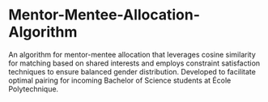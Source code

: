 # Mentor-Mentee-Allocation-Algorithm
An algorithm for mentor-mentee allocation that leverages cosine similarity for matching based on shared interests and employs constraint satisfaction techniques to ensure balanced gender distribution. Developed to facilitate optimal pairing for incoming Bachelor of Science students at École Polytechnique.
